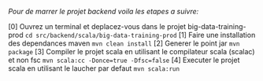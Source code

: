 *Pour de marrer le projet backend voila les etapes a suivre:*

[0] Ouvrez un terminal et deplacez-vous dans le projet  big-data-training-prod
    `cd src/backend/scala/big-data-training-prod`
[1] Faire une installation des dependances maven
    `mvn clean install`
[2] Generer le point jar
    `mvn package`
[3] Compiler le projet scala en utilisant le compilateur scala (scalac) et non fsc
    `mvn scala:cc -Donce=true -Dfsc=false`
[4] Executer le projet scala en utilisant le laucher par defaut
    `mvn scala:run`
